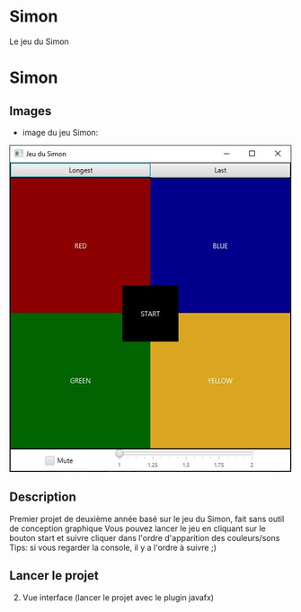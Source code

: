 # Simon
Le jeu du Simon

# Simon
## Images
- image du jeu Simon:
  
![alt text](https://github.com/tazznico/Simon/blob/main/images/simon_screen_game.JPG?raw=true)

## Description
Premier projet de deuxième année basé sur le jeu du Simon, fait sans outil de conception graphique
Vous pouvez lancer le jeu en cliquant sur le bouton start et suivre cliquer dans l'ordre d'apparition des couleurs/sons
Tips: si vous regarder la console, il y a l'ordre à suivre ;)

## Lancer le projet
2. Vue interface (lancer le projet avec le plugin javafx)

